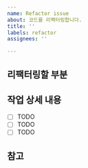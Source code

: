 ```yaml
---
name: Refactor issue
about: 코드를 리팩터링합니다.
title: ''
labels: refactor
assignees: ''

---
```


## 리팩터링할 부분

## 작업 상세 내용

- [ ] TODO
- [ ] TODO
- [ ] TODO

## 참고